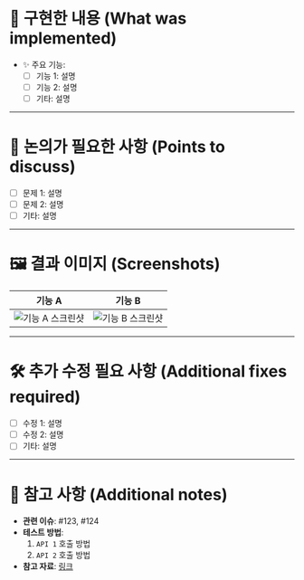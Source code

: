 # 🚀 구현한 내용 (What was implemented)

<!-- 구현한 기능이나 변경 사항을 간략히 요약해주세요. -->
- ✨ 주요 기능:
  - [ ] 기능 1: 설명
  - [ ] 기능 2: 설명
  - [ ] 기타: 설명

---

# 🤔 논의가 필요한 사항 (Points to discuss)

<!-- 논의가 필요한 사항, 개선해야 할 부분을 작성해주세요. -->
- [ ] 문제 1: 설명
- [ ] 문제 2: 설명
- [ ] 기타: 설명

---

# 🖼️ 결과 이미지 (Screenshots)

<!-- 변경된 결과를 확인할 수 있는 스크린샷을 첨부해주세요. -->
| **기능 A**                  | **기능 B**                  |
|-----------------------------|-----------------------------|
| ![기능 A 스크린샷](링크)    | ![기능 B 스크린샷](링크)    |

---

# 🛠️ 추가 수정 필요 사항 (Additional fixes required)

<!-- PR에 포함되지 않았지만, 추가적으로 해야 할 작업이 있다면 작성해주세요. -->
- [ ] 수정 1: 설명
- [ ] 수정 2: 설명
- [ ] 기타: 설명

---

# 📝 참고 사항 (Additional notes)

<!-- 테스트 방법, 관련 이슈, 참고 문서 등을 작성해주세요. -->
- **관련 이슈**: #123, #124
- **테스트 방법**:
  1. `API 1` 호출 방법
  2. `API 2` 호출 방법
- **참고 자료**: [링크](https://example.com)

